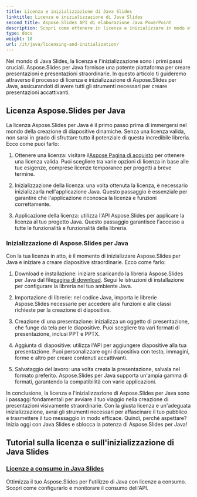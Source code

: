 ```yaml
---
title: Licenza e inizializzazione di Java Slides
linktitle: Licenza e inizializzazione di Java Slides
second_title: Aspose.Slides API di elaborazione Java PowerPoint
description: Scopri come ottenere in licenza e inizializzare in modo efficace Aspose.Slides per Java nei nostri tutorial completi. Inizia subito con Java Slides!
type: docs
weight: 10
url: /it/java/licensing-and-initialization/
---
```


Nel mondo di Java Slides, la licenza e l'inizializzazione sono i primi passi cruciali. Aspose.Slides per Java fornisce una potente piattaforma per creare presentazioni e presentazioni straordinarie. In questo articolo ti guideremo attraverso il processo di licenza e inizializzazione di Aspose.Slides per Java, assicurandoti di avere tutti gli strumenti necessari per creare presentazioni accattivanti.

## Licenza Aspose.Slides per Java

La licenza Aspose.Slides per Java è il primo passo prima di immergersi nel mondo della creazione di diapositive dinamiche. Senza una licenza valida, non sarai in grado di sfruttare tutto il potenziale di questa incredibile libreria. Ecco come puoi farlo:

1.  Ottenere una licenza: visitare il[Aspose Pagina di acquisto](https://purchase.aspose.com/buy) per ottenere una licenza valida. Puoi scegliere tra varie opzioni di licenza in base alle tue esigenze, comprese licenze temporanee per progetti a breve termine.

2. Inizializzazione della licenza: una volta ottenuta la licenza, è necessario inizializzarla nell'applicazione Java. Questo passaggio è essenziale per garantire che l'applicazione riconosca la licenza e funzioni correttamente.

3. Applicazione della licenza: utilizza l'API Aspose.Slides per applicare la licenza al tuo progetto Java. Questo passaggio garantisce l'accesso a tutte le funzionalità e funzionalità della libreria.

### Inizializzazione di Aspose.Slides per Java

Con la tua licenza in atto, è il momento di inizializzare Aspose.Slides per Java e iniziare a creare diapositive straordinarie. Ecco come farlo:

1.  Download e installazione: iniziare scaricando la libreria Aspose.Slides per Java dal file[pagina di download](https://releases.aspose.com/slides/net/). Segui le istruzioni di installazione per configurare la libreria nel tuo ambiente Java.

2. Importazione di librerie: nel codice Java, importa le librerie Aspose.Slides necessarie per accedere alle funzioni e alle classi richieste per la creazione di diapositive.

3. Creazione di una presentazione: inizializza un oggetto di presentazione, che funge da tela per le diapositive. Puoi scegliere tra vari formati di presentazione, inclusi PPT e PPTX.

4. Aggiunta di diapositive: utilizza l'API per aggiungere diapositive alla tua presentazione. Puoi personalizzare ogni diapositiva con testo, immagini, forme e altro per creare contenuti accattivanti.

5. Salvataggio del lavoro: una volta creata la presentazione, salvala nel formato preferito. Aspose.Slides per Java supporta un'ampia gamma di formati, garantendo la compatibilità con varie applicazioni.

In conclusione, la licenza e l'inizializzazione di Aspose.Slides per Java sono i passaggi fondamentali per avviare il tuo viaggio nella creazione di presentazioni visivamente straordinarie. Con la giusta licenza e un'adeguata inizializzazione, avrai gli strumenti necessari per affascinare il tuo pubblico e trasmettere il tuo messaggio in modo efficace. Quindi, perché aspettare? Inizia oggi con Java Slides e sblocca la potenza di Aspose.Slides per Java!
## Tutorial sulla licenza e sull'inizializzazione di Java Slides
### [Licenze a consumo in Java Slides](./metered-licensing-java-slides/)
Ottimizza il tuo Aspose.Slides per l'utilizzo di Java con licenze a consumo. Scopri come configurarlo e monitorare il consumo dell'API.